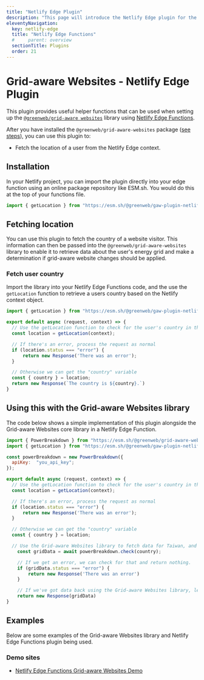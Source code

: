 ```yaml
---
title: "Netlify Edge Plugin"
description: "This page will introduce the Netlify Edge plugin for the Grid-aware Websites library."
eleventyNavigation:
  key: netlify-edge
  title: "Netlify Edge Functions"
  #     parent: overview
  sectionTitle: Plugins
  order: 21
---
```


# Grid-aware Websites - Netlify Edge Plugin

This plugin provides useful helper functions that can be used when setting up the [`@greenweb/grid-aware websites`](/grid-aware-websites/overview/) library using [Netlify Edge Functions](https://docs.netlify.com/platform/primitives/#edge-functions).

After you have installed the `@greenweb/grid-aware-websites` package ([see steps](/grid-aware-websites/getting-started/)), you can use this plugin to:

- Fetch the location of a user from the Netlify Edge context.

## Installation

In your Netlify project, you can import the plugin directly into your edge function using an online package repository like ESM.sh. You would do this at the top of your functions file.

```js
import { getLocation } from "https://esm.sh/@greenweb/gaw-plugin-netlify-edge@latest";
```

## Fetching location

You can use this plugin to fetch the country of a website visitor. This information can then be passed into the `@greenweb/grid-aware-websites` library to enable it to retrieve data about the user's energy grid and make a determination if grid-aware website changes should be applied.

### Fetch user country

Import the library into your Netlify Edge Functions code, and the use the `getLocation` function to retrieve a users country based on the Netlify context object.

```js
import { getLocation } from "https://esm.sh/@greenweb/gaw-plugin-netlify-edge@latest";

export default async (request, context) => {
  // Use the getLocation function to check for the user's country in the request object
  const location = getLocation(context);

  // If there's an error, process the request as normal
  if (location.status === "error") {
      return new Response('There was an error');
  }

  // Otherwise we can get the "country" variable 
  const { country } = location;
  return new Response(`The country is ${country}.`)
}
```

## Using this with the Grid-aware Websites library

The code below shows a simple implementation of this plugin alongside the Grid-aware Websites core library in a Netlify Edge Function.

```js
import { PowerBreakdown } from "https://esm.sh/@greenweb/grid-aware-websites@latest";
import { getLocation } from "https://esm.sh/@greenweb/gaw-plugin-netlify-edge@latest";

const powerBreakdown = new PowerBreakdown({
  apiKey:  "you_api_key";
});

export default async (request, context) => {
  // Use the getLocation function to check for the user's country in the request object
  const location = getLocation(context);

  // If there's an error, process the request as normal
  if (location.status === "error") {
      return new Response('There was an error');
  }

  // Otherwise we can get the "country" variable 
  const { country } = location;

  // Use the Grid-aware Websites library to fetch data for Taiwan, and check if grid-aware website changes should be applied.
    const gridData = await powerBreakdown.check(country);

    // If we get an error, we can check for that and return nothing.
    if (gridData.status === "error") {
        return new Response('There was an error')
    }

    // If we've got data back using the Grid-aware Websites library, let's return that to the browser
    return new Response(gridData)
}
```

## Examples

Below are some examples of the Grid-aware Websites library and Netlify Edge Functions plugin being used.

### Demo sites

- [Netlify Edge Functions Grid-aware Websites Demo](https://github.com/thegreenwebfoundation/grid-aware-websites-demo-netlify/tree/main)
